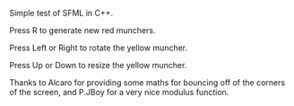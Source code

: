 Simple test of SFML in C++.



Press R to generate new red munchers.

Press Left or Right to rotate the yellow muncher.  

Press Up or Down to resize the yellow muncher.



Thanks to Alcaro for providing some maths for bouncing off of the corners of the screen, and P.JBoy for a very nice modulus function.
